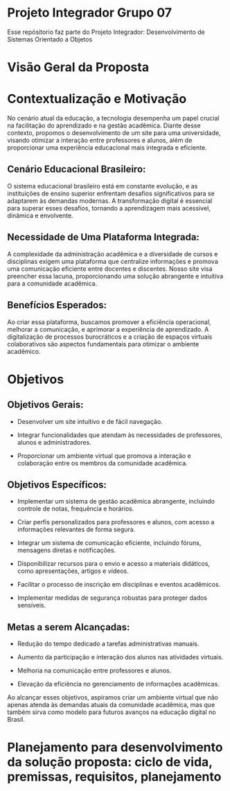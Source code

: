 # **Projeto Integrador Grupo 07**
Esse repósitorio faz parte do Projeto Integrador: Desenvolvimento de Sistemas Orientado a Objetos


# **Visão Geral da Proposta**

# **Contextualização e Motivação**
No cenário atual da educação, a tecnologia desempenha um papel crucial na facilitação do aprendizado e na gestão acadêmica. Diante desse contexto, propomos o desenvolvimento de um site para uma universidade, visando otimizar a interação entre professores e alunos, além de proporcionar uma experiência educacional mais integrada e eficiente.

## **Cenário Educacional Brasileiro:**
O sistema educacional brasileiro está em constante evolução, e as instituições de ensino superior enfrentam desafios significativos para se adaptarem às demandas modernas. A transformação digital é essencial para superar esses desafios, tornando a aprendizagem mais acessível, dinâmica e envolvente.

## **Necessidade de Uma Plataforma Integrada:**
A complexidade da administração acadêmica e a diversidade de cursos e disciplinas exigem uma plataforma que centralize informações e promova uma comunicação eficiente entre docentes e discentes. Nosso site visa preencher essa lacuna, proporcionando uma solução abrangente e intuitiva para a comunidade acadêmica.

## **Benefícios Esperados:**
Ao criar essa plataforma, buscamos promover a eficiência operacional, melhorar a comunicação, e aprimorar a experiência de aprendizado. A digitalização de processos burocráticos e a criação de espaços virtuais colaborativos são aspectos fundamentais para otimizar o ambiente acadêmico.

# **Objetivos**

## **Objetivos Gerais:**

- Desenvolver um site intuitivo e de fácil navegação.

- Integrar funcionalidades que atendam às necessidades de professores, alunos e administradores.

- Proporcionar um ambiente virtual que promova a interação e colaboração entre os membros da comunidade acadêmica.

## **Objetivos Específicos:**

- Implementar um sistema de gestão acadêmica abrangente, incluindo controle de notas, frequência e horários.
   
- Criar perfis personalizados para professores e alunos, com acesso a informações relevantes de forma segura.

- Integrar um sistema de comunicação eficiente, incluindo fóruns, mensagens diretas e notificações.

- Disponibilizar recursos para o envio e acesso a materiais didáticos, como apresentações, artigos e vídeos.

- Facilitar o processo de inscrição em disciplinas e eventos acadêmicos.

- Implementar medidas de segurança robustas para proteger dados sensíveis.

## **Metas a serem Alcançadas:**

- Redução do tempo dedicado a tarefas administrativas manuais.

- Aumento da participação e interação dos alunos nas atividades virtuais.

- Melhoria na comunicação entre professores e alunos.

- Elevação da eficiência no gerenciamento de informações acadêmicas.


Ao alcançar esses objetivos, aspiramos criar um ambiente virtual que não apenas atenda às demandas atuais da comunidade acadêmica, mas que também sirva como modelo para futuros avanços na educação digital no Brasil.

# **Planejamento para desenvolvimento da solução proposta: ciclo de vida, premissas, requisitos, planejamento**
